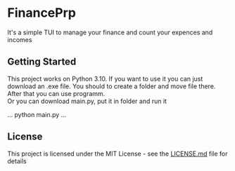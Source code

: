 # FinancePrp

It's a simple TUI to manage your finance and count your expences and incomes

## Getting Started

This project works on Python 3.10. If you want to use it you can just download an .exe file. You should to create a folder and move file there. After that you can use programm.  
Or you can download main.py, put it in folder and run it

...
python main.py
...


## License

This project is licensed under the MIT License - see the [LICENSE.md](LICENSE.md) file for details

